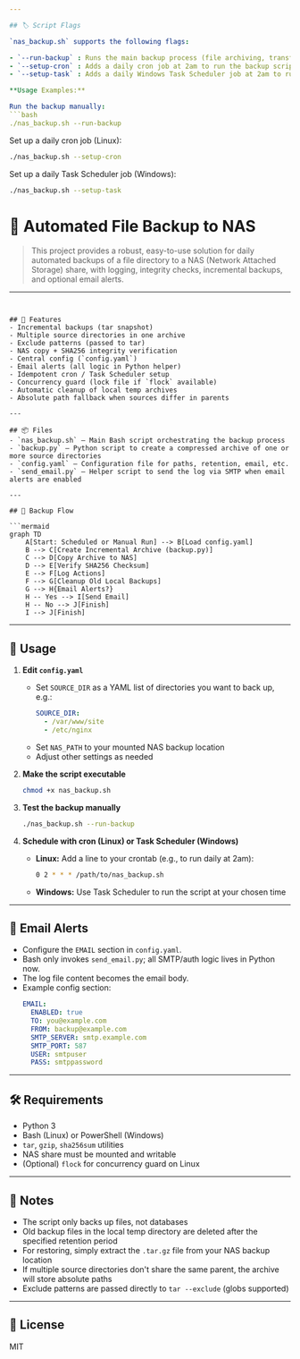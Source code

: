 ```yaml
---

## 🏷️ Script Flags

`nas_backup.sh` supports the following flags:

- `--run-backup` : Runs the main backup process (file archiving, transfer, cleanup, email alert)
- `--setup-cron` : Adds a daily cron job at 2am to run the backup script on Linux
- `--setup-task` : Adds a daily Windows Task Scheduler job at 2am to run the backup script

**Usage Examples:**

Run the backup manually:
```bash
./nas_backup.sh --run-backup
```

Set up a daily cron job (Linux):
```bash
./nas_backup.sh --setup-cron
```

Set up a daily Task Scheduler job (Windows):
```bash
./nas_backup.sh --setup-task
```

# 🚀 Automated File Backup to NAS

>This project provides a robust, easy-to-use solution for daily automated backups of a file directory to a NAS (Network Attached Storage) share, with logging, integrity checks, incremental backups, and optional email alerts.

---
```


## 🌟 Features
- Incremental backups (tar snapshot)
- Multiple source directories in one archive
- Exclude patterns (passed to tar)
- NAS copy + SHA256 integrity verification
- Central config (`config.yaml`)
- Email alerts (all logic in Python helper)
- Idempotent cron / Task Scheduler setup
- Concurrency guard (lock file if `flock` available)
- Automatic cleanup of local temp archives
- Absolute path fallback when sources differ in parents

---

## 📦 Files
- `nas_backup.sh` — Main Bash script orchestrating the backup process
- `backup.py` — Python script to create a compressed archive of one or more source directories
- `config.yaml` — Configuration file for paths, retention, email, etc.
- `send_email.py` — Helper script to send the log via SMTP when email alerts are enabled

---

## 🔄 Backup Flow

```mermaid
graph TD
    A[Start: Scheduled or Manual Run] --> B[Load config.yaml]
    B --> C[Create Incremental Archive (backup.py)]
    C --> D[Copy Archive to NAS]
    D --> E[Verify SHA256 Checksum]
    E --> F[Log Actions]
    F --> G[Cleanup Old Local Backups]
    G --> H{Email Alerts?}
    H -- Yes --> I[Send Email]
    H -- No --> J[Finish]
    I --> J[Finish]
```

---

## 🚦 Usage
1. **Edit `config.yaml`**
   - Set `SOURCE_DIR` as a YAML list of directories you want to back up, e.g.:
     ```yaml
     SOURCE_DIR:
       - /var/www/site
       - /etc/nginx
     ```
   - Set `NAS_PATH` to your mounted NAS backup location
   - Adjust other settings as needed

2. **Make the script executable**
   ```bash
   chmod +x nas_backup.sh
   ```

3. **Test the backup manually**
   ```bash
   ./nas_backup.sh --run-backup
   ```

4. **Schedule with cron (Linux) or Task Scheduler (Windows)**
   - **Linux:** Add a line to your crontab (e.g., to run daily at 2am):
     ```bash
     0 2 * * * /path/to/nas_backup.sh
     ```
   - **Windows:** Use Task Scheduler to run the script at your chosen time

---

## 📧 Email Alerts
- Configure the `EMAIL` section in `config.yaml`.
- Bash only invokes `send_email.py`; all SMTP/auth logic lives in Python now.
- The log file content becomes the email body.
- Example config section:
  ```yaml
  EMAIL:
    ENABLED: true
    TO: you@example.com
    FROM: backup@example.com
    SMTP_SERVER: smtp.example.com
    SMTP_PORT: 587
    USER: smtpuser
    PASS: smtppassword
  ```

---

## 🛠️ Requirements
- Python 3
- Bash (Linux) or PowerShell (Windows)
- `tar`, `gzip`, `sha256sum` utilities
- NAS share must be mounted and writable
- (Optional) `flock` for concurrency guard on Linux

---

## 📝 Notes
- The script only backs up files, not databases
- Old backup files in the local temp directory are deleted after the specified retention period
- For restoring, simply extract the `.tar.gz` file from your NAS backup location
- If multiple source directories don't share the same parent, the archive will store absolute paths
- Exclude patterns are passed directly to `tar --exclude` (globs supported)

---

## 📄 License
MIT
